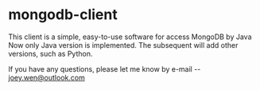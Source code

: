 mongodb-client
==============

This client is a simple, easy-to-use software for access MongoDB by Java
Now only Java version is implemented. The subsequent will add other versions, such as Python. 

If you have any questions, please let me know by e-mail
 -- joey.wen@outlook.com
